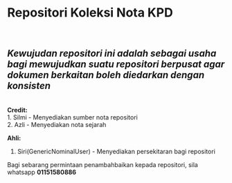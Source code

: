 #  Repositori Koleksi Nota KPD
<br>
<h2><em>Kewujudan repositori ini adalah sebagai usaha bagi mewujudkan suatu repositori berpusat agar dokumen berkaitan boleh diedarkan dengan konsisten</em></h2>
<br>
<strong>Credit:</strong>
<br>
1. Silmi - Menyediakan sumber nota repositori
<br>
2. Azli  - Menyediakan nota sejarah

**Ahli:**
1. Siri(GenericNominalUser) - Menyediakan persekitaran bagi repositori

Bagi sebarang permintaan penambahbaikan kepada repositori, sila whatsapp <strong>01151580886</strong>
